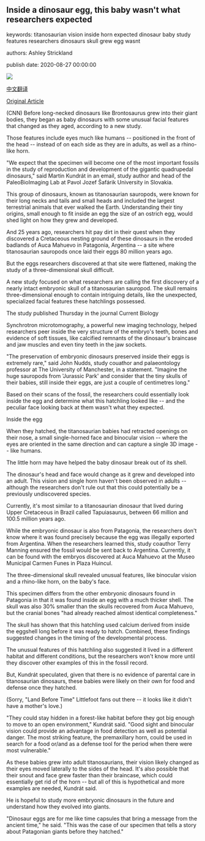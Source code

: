 ## Inside a dinosaur egg, this baby wasn't what researchers expected

keywords: titanosaurian vision inside horn expected dinosaur baby study features researchers dinosaurs skull grew egg wasnt

authors: Ashley Strickland

publish date: 2020-08-27 00:00:00

![](https://cdn.cnn.com/cnnnext/dam/assets/200827101534-02-ancient-finds-scn-super-tease.jpg)

[中文翻译](Inside%20a%20dinosaur%20egg%2C%20this%20baby%20wasn%27t%20what%20researchers%20expected_zh.md)

[Original Article](https://edition.cnn.com/2020/08/27/world/sauropod-dinosaur-embryonic-skull-scn-trnd/index.html)

(CNN) Before long-necked dinosaurs like Brontosaurus grew into their giant bodies, they began as baby dinosaurs with some unusual facial features that changed as they aged, according to a new study.

Those features include eyes much like humans -- positioned in the front of the head -- instead of on each side as they are in adults, as well as a rhino-like horn.

"We expect that the specimen will become one of the most important fossils in the study of reproduction and development of the gigantic quadrupedal dinosaurs," said Martin Kundrát in an email, study author and head of the PaleoBioImaging Lab at Pavol Jozef Šafárik University in Slovakia.

This group of dinosaurs, known as titanosaurian sauropods, were known for their long necks and tails and small heads and included the largest terrestrial animals that ever walked the Earth. Understanding their tiny origins, small enough to fit inside an egg the size of an ostrich egg, would shed light on how they grew and developed.

And 25 years ago, researchers hit pay dirt in their quest when they discovered a Cretaceous nesting ground of these dinosaurs in the eroded badlands of Auca Mahuevo in Patagonia, Argentina -- a site where titanosaurian sauropods once laid their eggs 80 million years ago.

But the eggs researchers discovered at that site were flattened, making the study of a three-dimensional skull difficult.

A new study focused on what researchers are calling the first discovery of a nearly intact embryonic skull of a titanosaurian sauropod. The skull remains three-dimensional enough to contain intriguing details, like the unexpected, specialized facial features these hatchlings possessed.

The study published Thursday in the journal Current Biology

Synchrotron microtomography, a powerful new imaging technology, helped researchers peer inside the very structure of the embryo's teeth, bones and evidence of soft tissues, like calcified remnants of the dinosaur's braincase and jaw muscles and even tiny teeth in the jaw sockets.

"The preservation of embryonic dinosaurs preserved inside their eggs is extremely rare," said John Nudds, study couathor and palaeontology professor at The University of Manchester, in a statement. "Imagine the huge sauropods from 'Jurassic Park' and consider that the tiny skulls of their babies, still inside their eggs, are just a couple of centimetres long."

Based on their scans of the fossil, the researchers could essentially look inside the egg and determine what this hatchling looked like -- and the peculiar face looking back at them wasn't what they expected.

Inside the egg

When they hatched, the titanosaurian babies had retracted openings on their nose, a small single-horned face and binocular vision -- where the eyes are oriented in the same direction and can capture a single 3D image -- like humans.

The little horn may have helped the baby dinosaur break out of its shell.

The dinosaur's head and face would change as it grew and developed into an adult. This vision and single horn haven't been observed in adults -- although the researchers don't rule out that this could potentially be a previously undiscovered species.

Currently, it's most similar to a titanosaurian dinosaur that lived during Upper Cretaceous in Brazil called Tapuiasaurus, between 66 million and 100.5 million years ago.

While the embryonic dinosaur is also from Patagonia, the researchers don't know where it was found precisely because the egg was illegally exported from Argentina. When the researchers learned this, study coauthor Terry Manning ensured the fossil would be sent back to Argentina. Currently, it can be found with the embryos discovered at Auca Mahuevo at the Museo Municipal Carmen Funes in Plaza Huincul.

The three-dimensional skull revealed unusual features, like binocular vision and a rhino-like horn, on the baby's face.

This specimen differs from the other embryonic dinosaurs found in Patagonia in that it was found inside an egg with a much thicker shell. The skull was also 30% smaller than the skulls recovered from Auca Mahuevo, but the cranial bones "had already reached almost identical completeness."

The skull has shown that this hatchling used calcium derived from inside the eggshell long before it was ready to hatch. Combined, these findings suggested changes in the timing of the developmental process.

The unusual features of this hatchling also suggested it lived in a different habitat and different conditions, but the researchers won't know more until they discover other examples of this in the fossil record.

But, Kundrát speculated, given that there is no evidence of parental care in titanosaurian dinosaurs, these babies were likely on their own for food and defense once they hatched.

(Sorry, "Land Before Time" Littlefoot fans out there -- it looks like it didn't have a mother's love.)

"They could stay hidden in a forest-like habitat before they got big enough to move to an open environment," Kundrát said. "Good sight and binocular vision could provide an advantage in food detection as well as potential danger. The most striking feature, the premaxillary horn, could be used in search for a food or/and as a defense tool for the period when there were most vulnerable."

As these babies grew into adult titanosaurians, their vision likely changed as their eyes moved laterally to the sides of the head. It's also possible that their snout and face grew faster than their braincase, which could essentially get rid of the horn -- but all of this is hypothetical and more examples are needed, Kundrát said.

He is hopeful to study more embryonic dinosaurs in the future and understand how they evolved into giants.

"Dinosaur eggs are for me like time capsules that bring a message from the ancient time," he said. "This was the case of our specimen that tells a story about Patagonian giants before they hatched."